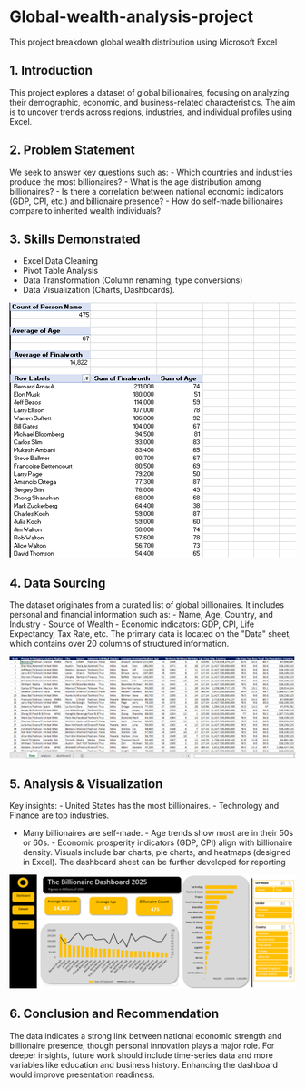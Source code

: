 # Global-wealth-analysis-project
This project breakdown global wealth distribution using Microsoft Excel

## 1. Introduction

This project explores a dataset of global billionaires, focusing on analyzing their demographic,
economic, and business-related characteristics. The aim is to uncover trends across regions,
industries, and individual profiles using Excel.

## 2. Problem Statement
We seek to answer key questions such as: - Which countries and industries produce the most
billionaires? - What is the age distribution among billionaires? - Is there a correlation between
national economic indicators (GDP, CPI, etc.) and billionaire presence? - How do self-made
billionaires compare to inherited wealth individuals?

## 3. Skills Demonstrated
- Excel Data Cleaning
- Pivot Table Analysis
- Data Transformation (Column renaming, type conversions)
- Data Visualization (Charts, Dashboards).

![](https://github.com/Tobicodesgithub/Global-wealth-analysis-project/blob/main/Annotation%202025-06-20%20063911.png)

## 4. Data Sourcing
The dataset originates from a curated list of global billionaires. It includes personal and financial
information such as: - Name, Age, Country, and Industry - Source of Wealth - Economic indicators:
GDP, CPI, Life Expectancy, Tax Rate, etc. The primary data is located on the "Data" sheet, which
contains over 20 columns of structured information.

![](https://github.com/Tobicodesgithub/Global-wealth-analysis-project/blob/main/Annotation%202025-06-20%20064102.png)


## 5. Analysis & Visualization
Key insights: - United States has the most billionaires. - Technology and Finance are top industries.
- Many billionaires are self-made. - Age trends show most are in their 50s or 60s. - Economic
prosperity indicators (GDP, CPI) align with billionaire density. Visuals include bar charts, pie charts,
and heatmaps (designed in Excel). The dashboard sheet can be further developed for reporting

![](https://github.com/Tobicodesgithub/Global-wealth-analysis-project/blob/main/Billonaire%20dashboard.png)

## 6. Conclusion and Recommendation
The data indicates a strong link between national economic strength and billionaire presence,
though personal innovation plays a major role. For deeper insights, future work should include
time-series data and more variables like education and business history. Enhancing the dashboard
would improve presentation readiness.






